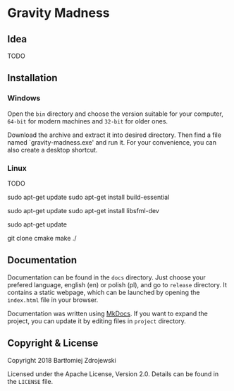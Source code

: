 # Gravity Madness

## Idea

TODO

## Installation

### Windows

Open the `bin` directory and choose the version suitable for your
computer, `64-bit` for modern machines and `32-bit` for older ones.

Download the archive and extract it into desired directory. Then find
a file named `gravity-madness.exe' and run it. For your convenience,
you can also create a desktop shortcut.

### Linux

TODO

sudo apt-get update
sudo apt-get install build-essential

sudo apt-get update
sudo apt-get install libsfml-dev

sudo apt-get update

git clone
cmake
make
./

## Documentation

Documentation can be found in the `docs` directory. Just choose your
prefered language, english (en) or polish (pl), and go to `release`
directory. It contains a static webpage, which can be launched by
opening the `index.html` file in your browser.

Documentation was written using [MkDocs](http://www.mkdocs.org/). If you
want to expand the project, you can update it by editing files in
`project` directory.

## Copyright & License

Copyright 2018 Bartłomiej Zdrojewski

Licensed under the Apache License, Version 2.0. Details can be found in
the `LICENSE` file.
